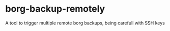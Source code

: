 # borg-backup-remotely
A tool to trigger multiple remote borg backups, being carefull with SSH keys
